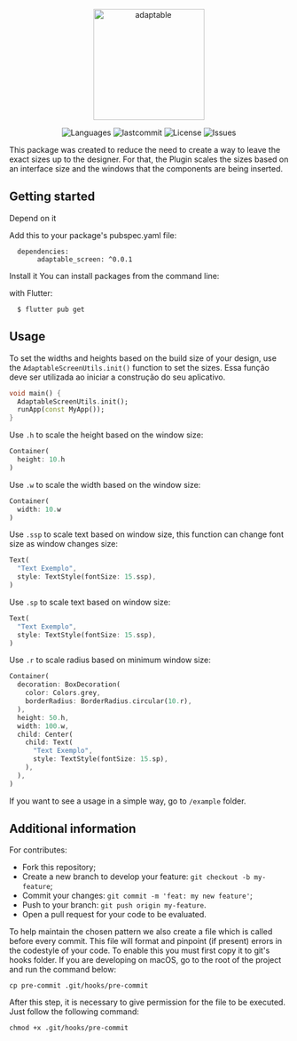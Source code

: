<!-- 
This README describes the package. If you publish this package to pub.dev,
this README's contents appear on the landing page for your package.

For information about how to write a good package README, see the guide for
[writing package pages](https://dart.dev/guides/libraries/writing-package-pages). 

For general information about developing packages, see the Dart guide for
[creating packages](https://dart.dev/guides/libraries/create-library-packages)
and the Flutter guide for
[developing packages and plugins](https://flutter.dev/developing-packages). 
-->

<p align="center">
   <img src="https://user-images.githubusercontent.com/46109133/148128997-48ee1d39-8488-4227-83d9-6d80f7034a1b.png" alt="adaptable" width="200"/>
</p>

<p align="center">
  <img alt="Languages" src="https://img.shields.io/github/languages/count/Sthaynny/adaptable_screen?color=%235963C5" />
  <img alt="lastcommit" src="https://img.shields.io/github/last-commit/Sthaynny/adaptable_screen?color=%235761C3" />
  <img alt="License" src="https://img.shields.io/github/license/Sthaynny/adaptable_screen?color=%235E69D7" />
  <img alt="Issues" src="https://img.shields.io/github/issues/Sthaynny/adaptable_screen?color=%235965E0">

  </a>
</p>

<p>
  
This package was created to reduce the need to create a way to leave the exact sizes up to the designer. For that, the Plugin scales the sizes based on an interface size and the windows that the components are being inserted.
  
</p>

## Getting started

Depend on it

Add this to your package's pubspec.yaml file:


```
  dependencies:
       adaptable_screen: ^0.0.1
```


Install it
You can install packages from the command line:

with Flutter:

```
  $ flutter pub get
```

## Usage

To set the widths and heights based on the build size of your design, use the `AdaptableScreenUtils.init()` function to set the sizes. Essa função deve ser utilizada ao iniciar a construção do seu aplicativo.

```dart
void main() {
  AdaptableScreenUtils.init();
  runApp(const MyApp());
}
```

Use `.h` to scale the height based on the window size:

```dart
Container(
  height: 10.h
)
```

Use `.w` to scale the width based on the window size:

```dart
Container(
  width: 10.w
)
```

Use `.ssp` to scale text based on window size, this function can change font size as window changes size:

```dart
Text(
  "Text Exemplo",
  style: TextStyle(fontSize: 15.ssp),
)
```

Use `.sp` to scale text based on window size:

```dart
Text(
  "Text Exemplo",
  style: TextStyle(fontSize: 15.ssp),
)
```



Use `.r` to scale radius based on minimum window size:

```dart
Container(
  decoration: BoxDecoration(
    color: Colors.grey,
    borderRadius: BorderRadius.circular(10.r),
  ),
  height: 50.h,
  width: 100.w,
  child: Center(
    child: Text(
      "Text Exemplo",
      style: TextStyle(fontSize: 15.sp),
    ),
  ),
)
```

If you want to see a usage in a simple way, go to `/example` folder.
## Additional information

For contributes:

- Fork this repository;
- Create a new branch to develop your feature: `git checkout -b my-feature`;
- Commit your changes: `git commit -m 'feat: my new feature'`;
- Push to your branch: `git push origin my-feature`.
- Open a pull request for your code to be evaluated.

To help maintain the chosen pattern we also create a file which is called before every commit. This file will format and pinpoint (if present) errors in the codestyle of your code. To enable this you must first copy it to git's hooks folder. If you are developing on macOS, go to the root of the project and run the command below:

```
cp pre-commit .git/hooks/pre-commit
```

After this step, it is necessary to give permission for the file to be executed. Just follow the following command:

```
chmod +x .git/hooks/pre-commit
```
